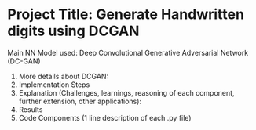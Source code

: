 # Project Title: Generate Handwritten digits using DCGAN

Main NN Model used: Deep Convolutional Generative Adversarial Network (DC-GAN)

1. More details about DCGAN: <link>
2. Implementation Steps
3. Explanation (Challenges, learnings, reasoning of each component, further extension, other applications): <link>
4. Results
5. Code Components (1 line description of each .py file)




